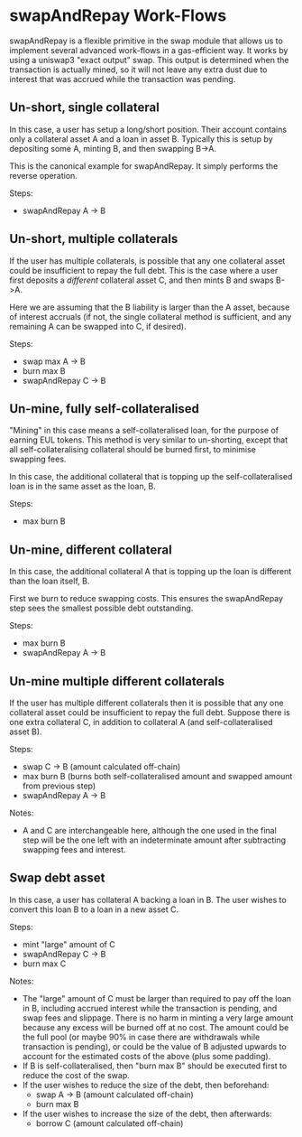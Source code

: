 # swapAndRepay Work-Flows

swapAndRepay is a flexible primitive in the swap module that allows us to implement several advanced work-flows in a gas-efficient way. It works by using a uniswap3 "exact output" swap. This output is determined when the transaction is actually mined, so it will not leave any extra dust due to interest that was accrued while the transaction was pending.


## Un-short, single collateral

In this case, a user has setup a long/short position. Their account contains only a collateral asset A and a loan in asset B. Typically this is setup by depositing some A, minting B, and then swapping B->A.

This is the canonical example for swapAndRepay. It simply performs the reverse operation.

Steps:

- swapAndRepay A -> B


## Un-short, multiple collaterals

If the user has multiple collaterals, is possible that any one collateral asset could be insufficient to repay the full debt. This is the case where a user first deposits a *different* collateral asset C, and then mints B and swaps B->A.

Here we are assuming that the B liability is larger than the A asset, because of interest accruals (if not, the single collateral method is sufficient, and any remaining A can be swapped into C, if desired).

Steps:

- swap max A -> B
- burn max B
- swapAndRepay C -> B



## Un-mine, fully self-collateralised

"Mining" in this case means a self-collateralised loan, for the purpose of earning EUL tokens. This method is very similar to un-shorting, except that all self-collateralising collateral should be burned first, to minimise swapping fees.

In this case, the additional collateral that is topping up the self-collateralised loan is in the same asset as the loan, B.

Steps:

- max burn B


## Un-mine, different collateral

In this case, the additional collateral A that is topping up the loan is different than the loan itself, B.

First we burn to reduce swapping costs. This ensures the swapAndRepay step sees the smallest possible debt outstanding.

Steps:

- max burn B
- swapAndRepay A -> B


## Un-mine multiple different collaterals

If the user has multiple different collaterals then it is possible that any one collateral asset could be insufficient to repay the full debt. Suppose there is one extra collateral C, in addition to collateral A (and self-collateralised asset B).

Steps:

- swap C -> B (amount calculated off-chain)
- max burn B (burns both self-collateralised amount and swapped amount from previous step)
- swapAndRepay A -> B

Notes:

* A and C are interchangeable here, although the one used in the final step will be the one left with an indeterminate amount after subtracting swapping fees and interest.



## Swap debt asset

In this case, a user has collateral A backing a loan in B. The user wishes to convert this loan B to a loan in a new asset C.

Steps:

- mint "large" amount of C
- swapAndRepay C -> B
- burn max C

Notes:

* The "large" amount of C must be larger than required to pay off the loan in B, including accrued interest while the transaction is pending, and swap fees and slippage. There is no harm in minting a very large amount because any excess will be burned off at no cost. The amount could be the full pool (or maybe 90% in case there are withdrawals while transaction is pending), or could be the value of B adjusted upwards to account for the estimated costs of the above (plus some padding).
* If B is self-collateralised, then "burn max B" should be executed first to reduce the cost of the swap.
* If the user wishes to reduce the size of the debt, then beforehand:
  - swap A -> B (amount calculated off-chain)
  - burn max B
* If the user wishes to increase the size of the debt, then afterwards:
  - borrow C (amount calculated off-chain)
